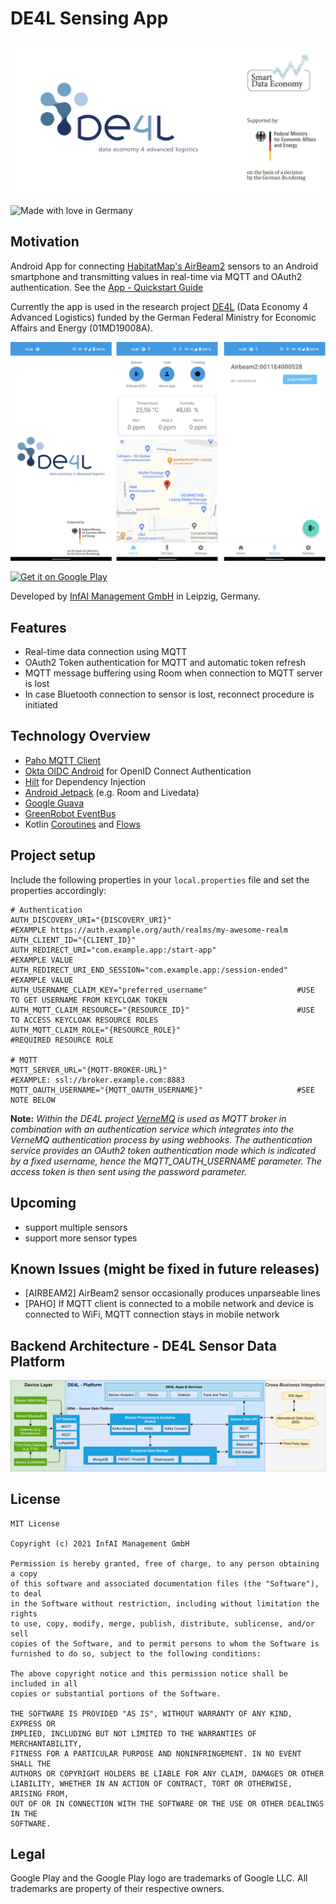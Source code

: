# DE4L Sensing App 
![Project Logo][project-logo]

![Made with love in Germany](https://madewithlove.now.sh/de?heart=true&colorA=%23000000&colorB=%23299fc7&template=for-the-badge)

## Motivation

Android App for connecting [HabitatMap's AirBeam2](https://www.habitatmap.org/airbeam) sensors to an Android smartphone and transmitting values in real-time via MQTT and OAuth2 authentication. See the [App - Quickstart Guide](documentation/quickstart-airbeam2-de4l-app.pdf)

Currently the app is used in the research project [DE4L](https://de4l.io/en/about-de4l/) (Data Economy 4 Advanced Logistics) funded by the German Federal Ministry for Economic Affairs and Energy (01MD19008A).



![App Screenshots][app-teaser]

<a href='https://play.google.com/store/apps/details?id=io.de4l.app&utm_source=github&pcampaignid=pcampaignidMKT-Other-global-all-co-prtnr-py-PartBadge-Mar2515-1'><img alt='Get it on Google Play' src='https://play.google.com/intl/en_us/badges/static/images/badges/en_badge_web_generic.png' width='300'/></a>

Developed by [InfAI Management GmbH](https://infai.org/) in Leipzig, Germany.

## Features
- Real-time data connection using MQTT
- OAuth2 Token authentication for MQTT and automatic token refresh
- MQTT message buffering using Room when connection to MQTT server is lost
- In case Bluetooth connection to sensor is lost, reconnect procedure is initiated

## Technology Overview
- [Paho MQTT Client](https://github.com/eclipse/paho.mqtt.android)
- [Okta OIDC Android](https://github.com/okta/okta-oidc-android) for OpenID Connect Authentication
- [Hilt](https://dagger.dev/hilt/) for Dependency Injection
- [Android Jetpack](https://developer.android.com/jetpack) (e.g. Room and Livedata)
- [Google Guava](https://github.com/google/guava)
- [GreenRobot EventBus](https://greenrobot.org/eventbus/)
- Kotlin [Coroutines](https://kotlinlang.org/docs/coroutines-guide.html) and [Flows](https://kotlinlang.org/docs/flow.html)


## Project setup

Include the following properties in your `local.properties` file and set the properties accordingly:

```
# Authentication
AUTH_DISCOVERY_URI="{DISCOVERY_URI}"                            #EXAMPLE https://auth.example.org/auth/realms/my-awesome-realm
AUTH_CLIENT_ID="{CLIENT_ID}"
AUTH_REDIRECT_URI="com.example.app:/start-app"                  #EXAMPLE VALUE
AUTH_REDIRECT_URI_END_SESSION="com.example.app:/session-ended"  #EXAMPLE VALUE
AUTH_USERNAME_CLAIM_KEY="preferred_username"                    #USE TO GET USERNAME FROM KEYCLOAK TOKEN
AUTH_MQTT_CLAIM_RESOURCE="{RESOURCE_ID}"                        #USE TO ACCESS KEYCLOAK RESOURCE ROLES
AUTH_MQTT_CLAIM_ROLE="{RESOURCE_ROLE}"                          #REQUIRED RESOURCE ROLE

# MQTT
MQTT_SERVER_URL="{MQTT-BROKER-URL}"                             #EXAMPLE: ssl://broker.example.com:8883
MQTT_OAUTH_USERNAME="{MQTT_OAUTH_USERNAME}"                     #SEE NOTE BELOW
```

**Note:**
*Within the DE4L project [VerneMQ](https://vernemq.com/) is used as MQTT broker in combination with an authentication service which integrates into the VerneMQ authentication process by using webhooks. The authentication service provides an OAuth2 token authentication mode which is indicated by a fixed username, hence the MQTT_OAUTH_USERNAME parameter. The access token is then sent using the password parameter.*

## Upcoming
- support multiple sensors
- support more sensor types

## Known Issues (might be fixed in future releases)
- [AIRBEAM2] AirBeam2 sensor occasionally produces unparseable lines
- [PAHO] If MQTT client is connected to a mobile network and device is connected to WiFi, MQTT connection stays in mobile network

## Backend Architecture - DE4L Sensor Data Platform
![alt text][platform-architecture]


[project-logo]: documentation/logos/project-logo.png "DE4L Project Logo"
[platform-architecture]: documentation/de4l-sensor-data-platform-architecture.png "DE4L Sensor Data Platform Architecture"
[app-teaser]: documentation/app-teaser.png "App Teaser"

## License 
```
MIT License

Copyright (c) 2021 InfAI Management GmbH

Permission is hereby granted, free of charge, to any person obtaining a copy
of this software and associated documentation files (the "Software"), to deal
in the Software without restriction, including without limitation the rights
to use, copy, modify, merge, publish, distribute, sublicense, and/or sell
copies of the Software, and to permit persons to whom the Software is
furnished to do so, subject to the following conditions:

The above copyright notice and this permission notice shall be included in all
copies or substantial portions of the Software.

THE SOFTWARE IS PROVIDED "AS IS", WITHOUT WARRANTY OF ANY KIND, EXPRESS OR
IMPLIED, INCLUDING BUT NOT LIMITED TO THE WARRANTIES OF MERCHANTABILITY,
FITNESS FOR A PARTICULAR PURPOSE AND NONINFRINGEMENT. IN NO EVENT SHALL THE
AUTHORS OR COPYRIGHT HOLDERS BE LIABLE FOR ANY CLAIM, DAMAGES OR OTHER
LIABILITY, WHETHER IN AN ACTION OF CONTRACT, TORT OR OTHERWISE, ARISING FROM,
OUT OF OR IN CONNECTION WITH THE SOFTWARE OR THE USE OR OTHER DEALINGS IN THE
SOFTWARE.
```

## Legal

Google Play and the Google Play logo are trademarks of Google LLC.
All trademarks are property of their respective owners.